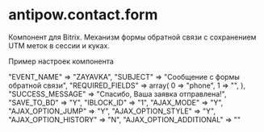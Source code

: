 # antipow.contact.form
Компонент для Bitrix. Механизм формы обратной связи с сохранением UTM меток в сессии и куках. 


Пример настроек компонента

   "EVENT_NAME"             => "ZAYAVKA",
   "SUBJECT"                => "Сообщение с формы обратной связи",
   "REQUIRED_FIELDS"        => array(
                                0 => "phone",
                                1 => "",
                            ),
    "SUCCESS_MESSAGE"        => "Спасибо, Ваша заявка отправлена!",
    "SAVE_TO_BD"             => "Y",
    "IBLOCK_ID"              => "1",
    "AJAX_MODE"              => "Y",
    "AJAX_OPTION_JUMP"       => "Y",
    "AJAX_OPTION_STYLE"      => "Y",
    "AJAX_OPTION_HISTORY"    => "N",
    "AJAX_OPTION_ADDITIONAL" => ""
